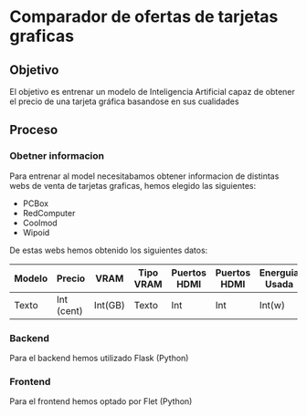 # Comparador de ofertas de tarjetas graficas

## Objetivo

El objetivo es entrenar un modelo de Inteligencia Artificial capaz de obtener el precio de una tarjeta gráfica basandose en sus cualidades
## Proceso

### Obetner informacion

Para entrenar al model necesitabamos obtener informacion de distintas webs de venta de tarjetas graficas, hemos elegido las siguientes:

- PCBox
- RedComputer
- Coolmod
- Wipoid

De estas webs hemos obtenido los siguientes datos:

| Modelo | Precio     | VRAM    | Tipo VRAM | Puertos HDMI | Puertos HDMI   | Energuia Usada  | URL  |
| ------ | ---------- | ------- | --------- | ------------ | -------------- | --------------- | ---- |
| Texto  | Int (cent) | Int(GB) |   Texto   |     Int      |      Int       |       Int(w)    | Text |

### Backend

Para el backend hemos utilizado Flask (Python)

### Frontend

Para el frontend hemos optado por Flet (Python)

